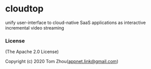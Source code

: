 # cloudtop
unify user-interface to cloud-native SaaS applications as interactive incremental video streaming


### License

(The Apache 2.0 License)

Copyright (c) 2020 Tom Zhou(appnet.link@gmail.com)
